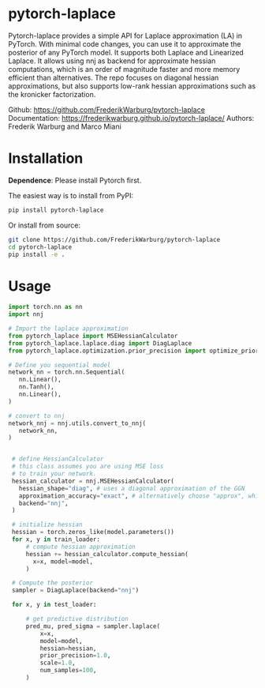 # pytorch-laplace

Pytorch-laplace provides a simple API for Laplace approximation (LA) in PyTorch. With minimal code changes, you can use it to approximate the posterior of any PyTorch model.
It supports both Laplace and Linearized Laplace. It allows using nnj as backend for approximate hessian computations, which is an order of magnitude faster and more memory efficient than alternatives.
The repo focuses on diagonal hessian approximations, but also supports low-rank hessian approximations such as the kronicker factorization.

Github: https://github.com/FrederikWarburg/pytorch-laplace
Documentation: https://frederikwarburg.github.io/pytorch-laplace/
Authors: Frederik Warburg and Marco Miani

# Installation

**Dependence**: Please install Pytorch first.

The easiest way is to install from PyPI:

```bash
pip install pytorch-laplace
```
Or install from source:

```bash
git clone https://github.com/FrederikWarburg/pytorch-laplace
cd pytorch-laplace
pip install -e .
```

# Usage

```python
import torch.nn as nn
import nnj

# Import the laplace approximation
from pytorch_laplace import MSEHessianCalculator
from pytorch_laplace.laplace.diag import DiagLaplace
from pytorch_laplace.optimization.prior_precision import optimize_prior_precision

# Define you sequential model
network_nn = torch.nn.Sequential(
   nn.Linear(),
   nn.Tanh(),
   nn.Linear(),
)

# convert to nnj
network_nnj = nnj.utils.convert_to_nnj(
   network_nn,
)


 # define HessianCalculator
 # this class assumes you are using MSE loss
 # to train your network.
 hessian_calculator = nnj.MSEHessianCalculator(
   hessian_shape="diag", # uses a diagonal approximation of the GGN
   approximation_accuracy="exact", # alternatively choose "approx", which scales linearly with the output dimension, rather than quadratically,
   backend="nnj",
 )

 # initialize hessian
 hessian = torch.zeros_like(model.parameters())
 for x, y in train_loader:
     # compute hessian approximation
     hessian += hessian_calculator.compute_hessian(
       x=x, model=model,
     )

 # Compute the posterior
 sampler = DiagLaplace(backend="nnj")

 for x, y in test_loader:

     # get predictive distribution
     pred_mu, pred_sigma = sampler.laplace(
         x=x,
         model=model,
         hessian=hessian,
         prior_precision=1.0,
         scale=1.0,
         num_samples=100,
     )
```
